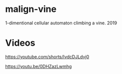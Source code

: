 # malign-vine

1-dimentional cellular automaton climbing a vine. 2019

# Videos

https://youtube.com/shorts/IvdcDJLdvj0

https://youtu.be/0DHZazLwmhg
